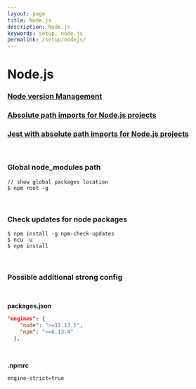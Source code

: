 ```yaml
---
layout: page
title: Node.js
description: Node.js
keywords: setup, node.js
permalink: /setup/nodejs/
---
```


# Node.js

### [Node version Management](/setup/nodejs/nvm/)

### [Absolute path imports for Node.js projects](/setup/nodejs/absolute-path-imports/)

### [Jest with absolute path imports for Node.js projects](/setup/nodejs/jest/)

<br/>

### Global node_modules path

```
// show global packages location
$ npm root -g
```

<br/>

### Check updates for node packages

```
$ npm install -g npm-check-updates
$ ncu -u
$ npm install
```

<br/>

### Possible additional strong config

<br/>

**packages.json**

```json
"engines": {
    "node": ">=12.13.1",
    "npm": ">=6.13.4"
  },
```

<br/>

**.npmrc**

```
engine-strict=true
```
